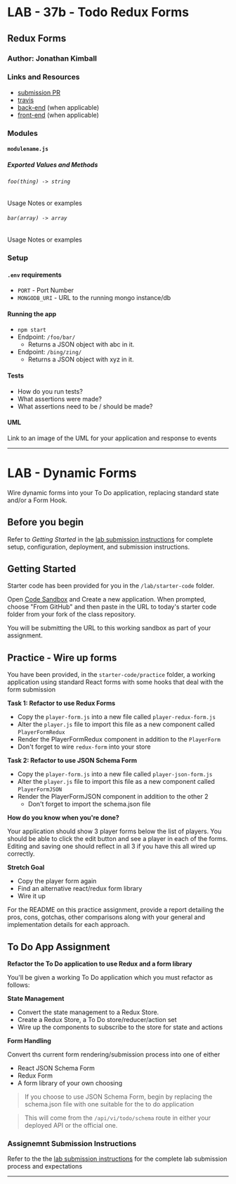 # LAB - 37b - Todo Redux Forms

## Redux Forms

### Author: Jonathan Kimball

### Links and Resources

* [submission PR](https://github.com/401-advanced-javascript-kimball/l37b-todo-redux/pull/1)
* [travis](https://travis-ci.com/401-advanced-javascript-kimball/l37b-todo-redux)
* [back-end](http://xyz.com) (when applicable)
* [front-end](http://xyz.com) (when applicable)

### Modules
#### `modulename.js`
##### Exported Values and Methods

###### `foo(thing) -> string`
Usage Notes or examples

###### `bar(array) -> array`
Usage Notes or examples

### Setup
#### `.env` requirements
* `PORT` - Port Number
* `MONGODB_URI` - URL to the running mongo instance/db

#### Running the app
* `npm start`
* Endpoint: `/foo/bar/`
  * Returns a JSON object with abc in it.
* Endpoint: `/bing/zing/`
  * Returns a JSON object with xyz in it.
  
#### Tests
* How do you run tests?
* What assertions were made?
* What assertions need to be / should be made?

#### UML
Link to an image of the UML for your application and response to events

----------

# LAB - Dynamic Forms

Wire dynamic forms into your To Do application, replacing standard state and/or a Form Hook.

## Before you begin
Refer to *Getting Started*  in the [lab submission instructions](../../../reference/submission-instructions/labs/README.md) for complete setup, configuration, deployment, and submission instructions.

## Getting Started

Starter code has been provided for you in the `/lab/starter-code` folder. 

Open [Code Sandbox](http://codesandbox.io) and Create a new application. When prompted, choose "From GitHub" and then paste in the URL to today's starter code folder from your fork of the class repository.

You will be submitting the URL to this working sandbox as part of your assignment.

## Practice - Wire up forms
You have been provided, in the `starter-code/practice` folder, a working application using standard React forms with some hooks that deal with the form submission

**Task 1: Refactor to use Redux Forms**
* Copy the `player-form.js` into a new file called `player-redux-form.js` 
* Alter the `player.js` file to import this file as a new component called `PlayerFormRedux`
* Render the PlayerFormRedux component in addition to the `PlayerForm`
* Don't forget to wire `redux-form` into your store

**Task 2: Refactor to use JSON Schema Form**
* Copy the `player-form.js` into a new file called `player-json-form.js` 
* Alter the `player.js` file to import this file as a new component called `PlayerFormJSON`
* Render the PlayerFormJSON component in addition to the other 2
  * Don't forget to import the schema.json file
  
**How do you know when you're done?**

Your application should show 3 player forms below the list of players. You should be able to click the edit button and see a player in each of the forms. Editing and saving one should reflect in all 3 if you have this all wired up correctly.
  
**Stretch Goal**
* Copy the player form again
* Find an alternative react/redux form library
* Wire it up

For the README on this practice assignment, provide a report detailing the pros, cons, gotchas, other comparisons along with your general and implementation details for each approach.


## To Do App Assignment
**Refactor the To Do application to use Redux and a form library**

You'll be given a working To Do application which you must refactor as follows:
 
**State Management**
* Convert the state management to a Redux Store.
* Create a Redux Store, a To Do store/reducer/action set
* Wire up the components to subscribe to the store for state and actions

**Form Handling** 

Convert ths current form rendering/submission process into one of either

* React JSON Schema Form
* Redux Form
* A form library of your own choosing


> If you choose to use JSON Schema Form, begin by replacing the schema.json file with one suitable for the to do application

> This will come from the `/api/vi/todo/schema` route in either your deployed API or the official one.


  
### Assignemnt Submission Instructions
Refer to the the [lab submission instructions](../../../reference/submission-instructions/labs/README.md) for the complete lab submission process and expectations

----------

